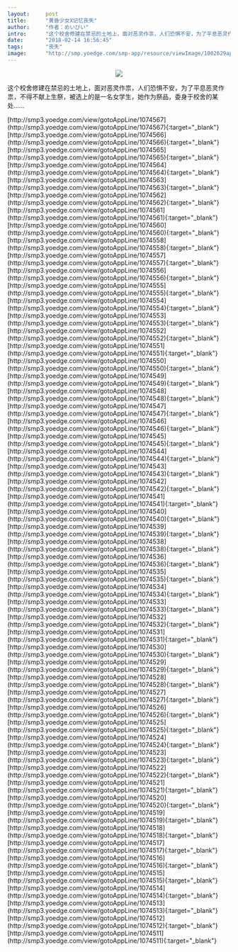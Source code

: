 ```yaml
---
layout:     post
title:      "黄昏少女X记忆丧失"
author:     "作者：めいびい"
intro:      "这个校舍修建在禁忌的土地上，面对恶灵作祟，人们恐惧不安，为了平息恶灵作祟，不得不献上生祭，被选上的是一名女学生，她作为祭品，委身于校舍的某处……"
date:       "2018-02-14 16:56:45"
tags:       "丧失"
image:      "http://smp.yoedge.com/smp-app/resource/viewImage/1002629appline.png"
---
```

<div style="text-align: center">
<p><img src="http://smp.yoedge.com/smp-app/resource/viewImage/1002629appline.png"/></p>
</div>
<p class="post-meta">
<span>这个校舍修建在禁忌的土地上，面对恶灵作祟，人们恐惧不安，为了平息恶灵作祟，不得不献上生祭，被选上的是一名女学生，她作为祭品，委身于校舍的某处……</span>
</p>
[http://smp3.yoedge.com/view/gotoAppLine/1074567](http://smp3.yoedge.com/view/gotoAppLine/1074567){:target="_blank"}
[http://smp3.yoedge.com/view/gotoAppLine/1074566](http://smp3.yoedge.com/view/gotoAppLine/1074566){:target="_blank"}
[http://smp3.yoedge.com/view/gotoAppLine/1074565](http://smp3.yoedge.com/view/gotoAppLine/1074565){:target="_blank"}
[http://smp3.yoedge.com/view/gotoAppLine/1074564](http://smp3.yoedge.com/view/gotoAppLine/1074564){:target="_blank"}
[http://smp3.yoedge.com/view/gotoAppLine/1074563](http://smp3.yoedge.com/view/gotoAppLine/1074563){:target="_blank"}
[http://smp3.yoedge.com/view/gotoAppLine/1074562](http://smp3.yoedge.com/view/gotoAppLine/1074562){:target="_blank"}
[http://smp3.yoedge.com/view/gotoAppLine/1074561](http://smp3.yoedge.com/view/gotoAppLine/1074561){:target="_blank"}
[http://smp3.yoedge.com/view/gotoAppLine/1074560](http://smp3.yoedge.com/view/gotoAppLine/1074560){:target="_blank"}
[http://smp3.yoedge.com/view/gotoAppLine/1074558](http://smp3.yoedge.com/view/gotoAppLine/1074558){:target="_blank"}
[http://smp3.yoedge.com/view/gotoAppLine/1074557](http://smp3.yoedge.com/view/gotoAppLine/1074557){:target="_blank"}
[http://smp3.yoedge.com/view/gotoAppLine/1074556](http://smp3.yoedge.com/view/gotoAppLine/1074556){:target="_blank"}
[http://smp3.yoedge.com/view/gotoAppLine/1074555](http://smp3.yoedge.com/view/gotoAppLine/1074555){:target="_blank"}
[http://smp3.yoedge.com/view/gotoAppLine/1074554](http://smp3.yoedge.com/view/gotoAppLine/1074554){:target="_blank"}
[http://smp3.yoedge.com/view/gotoAppLine/1074553](http://smp3.yoedge.com/view/gotoAppLine/1074553){:target="_blank"}
[http://smp3.yoedge.com/view/gotoAppLine/1074552](http://smp3.yoedge.com/view/gotoAppLine/1074552){:target="_blank"}
[http://smp3.yoedge.com/view/gotoAppLine/1074551](http://smp3.yoedge.com/view/gotoAppLine/1074551){:target="_blank"}
[http://smp3.yoedge.com/view/gotoAppLine/1074550](http://smp3.yoedge.com/view/gotoAppLine/1074550){:target="_blank"}
[http://smp3.yoedge.com/view/gotoAppLine/1074549](http://smp3.yoedge.com/view/gotoAppLine/1074549){:target="_blank"}
[http://smp3.yoedge.com/view/gotoAppLine/1074548](http://smp3.yoedge.com/view/gotoAppLine/1074548){:target="_blank"}
[http://smp3.yoedge.com/view/gotoAppLine/1074547](http://smp3.yoedge.com/view/gotoAppLine/1074547){:target="_blank"}
[http://smp3.yoedge.com/view/gotoAppLine/1074546](http://smp3.yoedge.com/view/gotoAppLine/1074546){:target="_blank"}
[http://smp3.yoedge.com/view/gotoAppLine/1074545](http://smp3.yoedge.com/view/gotoAppLine/1074545){:target="_blank"}
[http://smp3.yoedge.com/view/gotoAppLine/1074544](http://smp3.yoedge.com/view/gotoAppLine/1074544){:target="_blank"}
[http://smp3.yoedge.com/view/gotoAppLine/1074543](http://smp3.yoedge.com/view/gotoAppLine/1074543){:target="_blank"}
[http://smp3.yoedge.com/view/gotoAppLine/1074542](http://smp3.yoedge.com/view/gotoAppLine/1074542){:target="_blank"}
[http://smp3.yoedge.com/view/gotoAppLine/1074541](http://smp3.yoedge.com/view/gotoAppLine/1074541){:target="_blank"}
[http://smp3.yoedge.com/view/gotoAppLine/1074540](http://smp3.yoedge.com/view/gotoAppLine/1074540){:target="_blank"}
[http://smp3.yoedge.com/view/gotoAppLine/1074539](http://smp3.yoedge.com/view/gotoAppLine/1074539){:target="_blank"}
[http://smp3.yoedge.com/view/gotoAppLine/1074538](http://smp3.yoedge.com/view/gotoAppLine/1074538){:target="_blank"}
[http://smp3.yoedge.com/view/gotoAppLine/1074536](http://smp3.yoedge.com/view/gotoAppLine/1074536){:target="_blank"}
[http://smp3.yoedge.com/view/gotoAppLine/1074535](http://smp3.yoedge.com/view/gotoAppLine/1074535){:target="_blank"}
[http://smp3.yoedge.com/view/gotoAppLine/1074534](http://smp3.yoedge.com/view/gotoAppLine/1074534){:target="_blank"}
[http://smp3.yoedge.com/view/gotoAppLine/1074533](http://smp3.yoedge.com/view/gotoAppLine/1074533){:target="_blank"}
[http://smp3.yoedge.com/view/gotoAppLine/1074532](http://smp3.yoedge.com/view/gotoAppLine/1074532){:target="_blank"}
[http://smp3.yoedge.com/view/gotoAppLine/1074531](http://smp3.yoedge.com/view/gotoAppLine/1074531){:target="_blank"}
[http://smp3.yoedge.com/view/gotoAppLine/1074530](http://smp3.yoedge.com/view/gotoAppLine/1074530){:target="_blank"}
[http://smp3.yoedge.com/view/gotoAppLine/1074529](http://smp3.yoedge.com/view/gotoAppLine/1074529){:target="_blank"}
[http://smp3.yoedge.com/view/gotoAppLine/1074528](http://smp3.yoedge.com/view/gotoAppLine/1074528){:target="_blank"}
[http://smp3.yoedge.com/view/gotoAppLine/1074527](http://smp3.yoedge.com/view/gotoAppLine/1074527){:target="_blank"}
[http://smp3.yoedge.com/view/gotoAppLine/1074526](http://smp3.yoedge.com/view/gotoAppLine/1074526){:target="_blank"}
[http://smp3.yoedge.com/view/gotoAppLine/1074525](http://smp3.yoedge.com/view/gotoAppLine/1074525){:target="_blank"}
[http://smp3.yoedge.com/view/gotoAppLine/1074524](http://smp3.yoedge.com/view/gotoAppLine/1074524){:target="_blank"}
[http://smp3.yoedge.com/view/gotoAppLine/1074523](http://smp3.yoedge.com/view/gotoAppLine/1074523){:target="_blank"}
[http://smp3.yoedge.com/view/gotoAppLine/1074522](http://smp3.yoedge.com/view/gotoAppLine/1074522){:target="_blank"}
[http://smp3.yoedge.com/view/gotoAppLine/1074521](http://smp3.yoedge.com/view/gotoAppLine/1074521){:target="_blank"}
[http://smp3.yoedge.com/view/gotoAppLine/1074520](http://smp3.yoedge.com/view/gotoAppLine/1074520){:target="_blank"}
[http://smp3.yoedge.com/view/gotoAppLine/1074519](http://smp3.yoedge.com/view/gotoAppLine/1074519){:target="_blank"}
[http://smp3.yoedge.com/view/gotoAppLine/1074518](http://smp3.yoedge.com/view/gotoAppLine/1074518){:target="_blank"}
[http://smp3.yoedge.com/view/gotoAppLine/1074517](http://smp3.yoedge.com/view/gotoAppLine/1074517){:target="_blank"}
[http://smp3.yoedge.com/view/gotoAppLine/1074516](http://smp3.yoedge.com/view/gotoAppLine/1074516){:target="_blank"}
[http://smp3.yoedge.com/view/gotoAppLine/1074515](http://smp3.yoedge.com/view/gotoAppLine/1074515){:target="_blank"}
[http://smp3.yoedge.com/view/gotoAppLine/1074514](http://smp3.yoedge.com/view/gotoAppLine/1074514){:target="_blank"}
[http://smp3.yoedge.com/view/gotoAppLine/1074513](http://smp3.yoedge.com/view/gotoAppLine/1074513){:target="_blank"}
[http://smp3.yoedge.com/view/gotoAppLine/1074512](http://smp3.yoedge.com/view/gotoAppLine/1074512){:target="_blank"}
[http://smp3.yoedge.com/view/gotoAppLine/1074511](http://smp3.yoedge.com/view/gotoAppLine/1074511){:target="_blank"}


